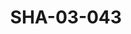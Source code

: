 ---
pid: SHA-03-043
title: SHA-03-043
language: ar
collection: شرحبيل احمد
original_label: 
rights: شرحبيل احمد
location_of_original: شرحبيل احمد
photographer_or_studio: 
scanned_from: photograph 16.5 by 21.4
_date: '1961'
location: امدرمان، نادي تربية
description: بداية الفرقة مع كامل حسين شرحبيل احمد علي نور الجليل حسين بابكر عوض علي
  اكرت احمد داوود
additional_notes: 
permission_display: 'yes'
on_server: 'no'
on_website: 'no'
permalink: /photopages/ar/SHA-03-043.html
layout: photo-page
---